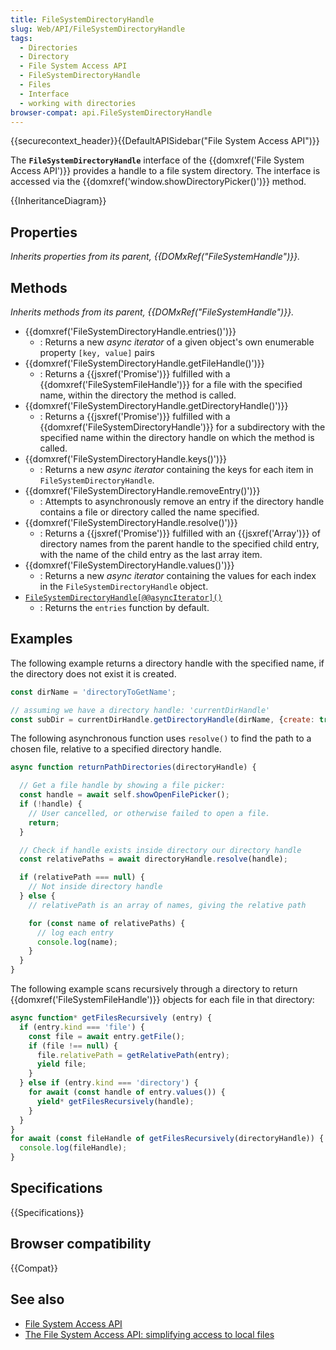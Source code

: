 ```yaml
---
title: FileSystemDirectoryHandle
slug: Web/API/FileSystemDirectoryHandle
tags:
  - Directories
  - Directory
  - File System Access API
  - FileSystemDirectoryHandle
  - Files
  - Interface
  - working with directories
browser-compat: api.FileSystemDirectoryHandle
---
```

{{securecontext_header}}{{DefaultAPISidebar("File System Access API")}}

The **`FileSystemDirectoryHandle`** interface of the {{domxref('File System Access API')}} provides a handle to a file system directory. The interface is accessed via the {{domxref('window.showDirectoryPicker()')}} method.

{{InheritanceDiagram}}

## Properties

_Inherits properties from its parent, {{DOMxRef("FileSystemHandle")}}._

## Methods

_Inherits methods from its parent, {{DOMxRef("FileSystemHandle")}}._

- {{domxref('FileSystemDirectoryHandle.entries()')}}
  - : Returns a new _async iterator_ of a given object's own enumerable property `[key, value]` pairs
- {{domxref('FileSystemDirectoryHandle.getFileHandle()')}}
  - : Returns a {{jsxref('Promise')}} fulfilled with a {{domxref('FileSystemFileHandle')}} for a file with the specified name, within the directory the method is called.
- {{domxref('FileSystemDirectoryHandle.getDirectoryHandle()')}}
  - : Returns a {{jsxref('Promise')}} fulfilled with a {{domxref('FileSystemDirectoryHandle')}} for a subdirectory with the specified name within the directory handle on which the method is called.
- {{domxref('FileSystemDirectoryHandle.keys()')}}
  - : Returns a new _async iterator_ containing the keys for each item in `FileSystemDirectoryHandle`.
- {{domxref('FileSystemDirectoryHandle.removeEntry()')}}
  - : Attempts to asynchronously remove an entry if the directory handle contains a file or directory called the name specified.
- {{domxref('FileSystemDirectoryHandle.resolve()')}}
  - : Returns a {{jsxref('Promise')}} fulfilled with an {{jsxref('Array')}} of directory names from the parent handle to the specified child entry, with the name of the child entry as the last array item.
- {{domxref('FileSystemDirectoryHandle.values()')}}
  - : Returns a new _async iterator_ containing the values for each index in the `FileSystemDirectoryHandle` object.
- [`FileSystemDirectoryHandle[@@asyncIterator]()`](/en-US/docs/Web/API/FileSystemDirectoryHandle/entries)
  - : Returns the `entries` function by default.


## Examples

The following example returns a directory handle with the specified name, if the directory does not exist it is created.

```js
const dirName = 'directoryToGetName';

// assuming we have a directory handle: 'currentDirHandle'
const subDir = currentDirHandle.getDirectoryHandle(dirName, {create: true});
```

The following asynchronous function uses `resolve()` to find the path to a chosen file, relative to a specified directory handle.

```js
async function returnPathDirectories(directoryHandle) {

  // Get a file handle by showing a file picker:
  const handle = await self.showOpenFilePicker();
  if (!handle) {
    // User cancelled, or otherwise failed to open a file.
    return;
  }

  // Check if handle exists inside directory our directory handle
  const relativePaths = await directoryHandle.resolve(handle);

  if (relativePath === null) {
    // Not inside directory handle
  } else {
    // relativePath is an array of names, giving the relative path

    for (const name of relativePaths) {
      // log each entry
      console.log(name);
    }
  }
}
```

The following example scans recursively through a directory to return {{domxref('FileSystemFileHandle')}} objects for each file in that directory:

```js
async function* getFilesRecursively (entry) {
  if (entry.kind === 'file') {
    const file = await entry.getFile();
    if (file !== null) {
      file.relativePath = getRelativePath(entry);
      yield file;
    }
  } else if (entry.kind === 'directory') {
    for await (const handle of entry.values()) {
      yield* getFilesRecursively(handle);
    }
  }
}
for await (const fileHandle of getFilesRecursively(directoryHandle)) {
  console.log(fileHandle);
}
```

## Specifications

{{Specifications}}

## Browser compatibility

{{Compat}}

## See also

- [File System Access API](/en-US/docs/Web/API/File_System_Access_API)
- [The File System Access API: simplifying access to local files](https://web.dev/file-system-access/)
